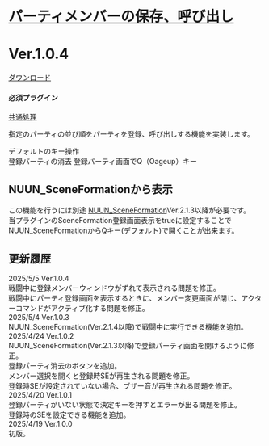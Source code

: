 # [パーティメンバーの保存、呼び出し](https://raw.githubusercontent.com/nuun888/MZ/master/NUUN_SaveMembers.js)
# Ver.1.0.4  
[ダウンロード](https://raw.githubusercontent.com/nuun888/MZ/master/NUUN_SaveMembers.js)  
#### 必須プラグイン
[共通処理](https://github.com/nuun888/MZ/blob/master/README/Base.md)  

指定のパーティの並び順をパーティを登録、呼び出しする機能を実装します。  

デフォルトのキー操作  
登録パーティの消去 登録パーティ画面でQ（Oageup）キー  

## NUUN_SceneFormationから表示
この機能を行うには別途 [NUUN_SceneFormation](https://github.com/nuun888/MZ/blob/master/README/SceneFormation.md)Ver.2.1.3以降が必要です。  
当プラグインのSceneFormation登録画面表示をtrueに設定することでNUUN_SceneFormationからQキー(デフォルト)で開くことが出来ます。  

## 更新履歴
2025/5/5 Ver.1.0.4  
戦闘中に登録メンバーウィンドウがずれて表示される問題を修正。  
戦闘中にパーティ登録画面を表示するときに、メンバー変更画面が閉じ、アクターコマンドがアクティブ化する問題を修正。  
2025/5/4 Ver.1.0.3  
NUUN_SceneFormation(Ver.2.1.4以降)で戦闘中に実行できる機能を追加。  
2025/4/24 Ver.1.0.2  
NUUN_SceneFormation(Ver.2.1.3以降)で登録パーティ画面を開けるように修正。  
登録パーティ消去のボタンを追加。  
メンバー選択を開くと登録時SEが再生される問題を修正。  
登録時SEが設定されていない場合、ブザー音が再生される問題を修正。  
2025/4/20 Ver.1.0.1  
登録パーティがいない状態で決定キーを押すとエラーが出る問題を修正。  
登録時のSEを設定できる機能を追加。  
2025/4/19 Ver.1.0.0  
初版。  
